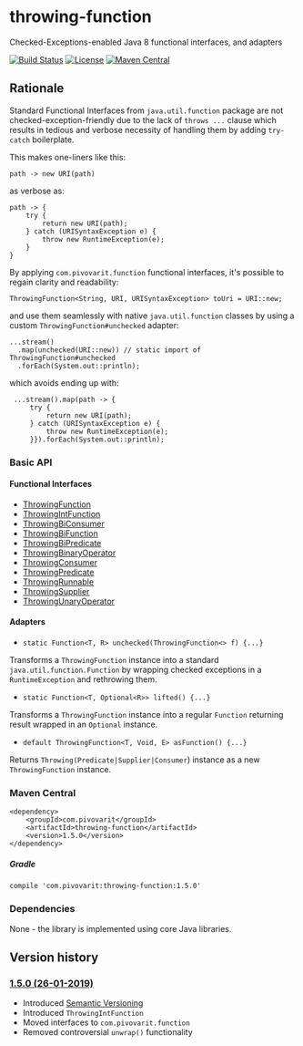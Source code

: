 # throwing-function
Checked-Exceptions-enabled Java 8 functional interfaces, and adapters

[![Build Status](https://travis-ci.org/pivovarit/throwing-function.svg?branch=master)](https://travis-ci.org/pivovarit/throwing-function)
[![License](http://img.shields.io/:license-apache-blue.svg)](http://www.apache.org/licenses/LICENSE-2.0.html)
[![Maven Central](https://maven-badges.herokuapp.com/maven-central/com.pivovarit/throwing-function/badge.svg)](https://maven-badges.herokuapp.com/maven-central/com.pivovarit/throwing-function)

## Rationale

Standard Functional Interfaces from `java.util.function` package are not checked-exception-friendly due to the lack of `throws ...` clause which results in tedious and verbose necessity of handling them by adding `try-catch` boilerplate.

This makes one-liners like this:
```
path -> new URI(path)
```
as verbose as:

```
path -> {
    try {
        return new URI(path);
    } catch (URISyntaxException e) {
        throw new RuntimeException(e);
    }
}
```    

By applying `com.pivovarit.function` functional interfaces, it's possible to regain clarity and readability:

    ThrowingFunction<String, URI, URISyntaxException> toUri = URI::new;

and use them seamlessly with native `java.util.function` classes by using a custom `ThrowingFunction#unchecked` adapter:

    ...stream()
      .map(unchecked(URI::new)) // static import of ThrowingFunction#unchecked
      .forEach(System.out::println);

which avoids ending up with:

     ...stream().map(path -> {
         try {
             return new URI(path);
         } catch (URISyntaxException e) {
             throw new RuntimeException(e);
         }}).forEach(System.out::println);

### Basic API

#### Functional Interfaces

- [ThrowingFunction](https://github.com/pivovarit/throwing-function/blob/master/src/main/java/com/pivovarit/function/ThrowingFunction.java)
- [ThrowingIntFunction](https://github.com/pivovarit/throwing-function/blob/master/src/main/java/com/pivovarit/function/ThrowingIntFunction.java)
- [ThrowingBiConsumer](https://github.com/pivovarit/throwing-function/blob/master/src/main/java/com/pivovarit/function/ThrowingBiConsumer.java)
- [ThrowingBiFunction](https://github.com/pivovarit/throwing-function/blob/master/src/main/java/com/pivovarit/function/ThrowingBiFunction.java)
- [ThrowingBiPredicate](https://github.com/pivovarit/throwing-function/blob/master/src/main/java/com/pivovarit/function/ThrowingBiPredicate.java)
- [ThrowingBinaryOperator](https://github.com/pivovarit/throwing-function/blob/master/src/main/java/com/pivovarit/function/ThrowingBinaryOperator.java)
- [ThrowingConsumer](https://github.com/pivovarit/throwing-function/blob/master/src/main/java/com/pivovarit/function/ThrowingConsumer.java)
- [ThrowingPredicate](https://github.com/pivovarit/throwing-function/blob/master/src/main/java/com/pivovarit/function/ThrowingPredicate.java)
- [ThrowingRunnable](https://github.com/pivovarit/throwing-function/blob/master/src/main/java/com/pivovarit/function/ThrowingRunnable.java)
- [ThrowingSupplier](https://github.com/pivovarit/throwing-function/blob/master/src/main/java/com/pivovarit/function/ThrowingSupplier.java)
- [ThrowingUnaryOperator](https://github.com/pivovarit/throwing-function/blob/master/src/main/java/com/pivovarit/function/ThrowingUnaryOperator.java)


#### Adapters
+ `static Function<T, R> unchecked(ThrowingFunction<> f) {...}`

Transforms a `ThrowingFunction` instance into a standard `java.util.function.Function` by wrapping checked exceptions in a `RuntimeException` and rethrowing them. 

+ `static Function<T, Optional<R>> lifted() {...}`

Transforms a `ThrowingFunction` instance into a regular `Function` returning result wrapped in an `Optional` instance. 

+ `default ThrowingFunction<T, Void, E> asFunction() {...}`

Returns `Throwing(Predicate|Supplier|Consumer`) instance as a new `ThrowingFunction` instance.

### Maven Central

    <dependency>
        <groupId>com.pivovarit</groupId>
        <artifactId>throwing-function</artifactId>
        <version>1.5.0</version>
    </dependency>
    
##### Gradle

    compile 'com.pivovarit:throwing-function:1.5.0'

### Dependencies

None - the library is implemented using core Java libraries.

## Version history

### [1.5.0 (26-01-2019)](https://github.com/pivovarit/throwing-function/releases/tag/1.5.0)

* Introduced [Semantic Versioning](https://semver.org)
* Introduced `ThrowingIntFunction`
* Moved interfaces to `com.pivovarit.function`
* Removed controversial `unwrap()` functionality